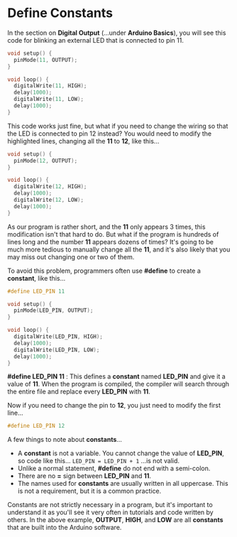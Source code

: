 # Define Constants

In the section on **Digital Output** (...under **Arduino Basics**), you will see this code for blinking an external LED that is connected to pin 11.

```cpp hl_lines="2 6 8"
void setup() {
  pinMode(11, OUTPUT);
}

void loop() {
  digitalWrite(11, HIGH);
  delay(1000);
  digitalWrite(11, LOW);
  delay(1000);
}
```

This code works just fine, but what if you need to change the wiring so that the LED is connected to pin 12 instead?
You would need to modify the highlighted lines, changing all the **11** to **12**, like this...

```cpp hl_lines="2 6 8"
void setup() {
  pinMode(12, OUTPUT);
}

void loop() {
  digitalWrite(12, HIGH);
  delay(1000);
  digitalWrite(12, LOW);
  delay(1000);
}
```

As our program is rather short, and the **11** only appears 3 times, this modification isn't that hard to do.
But what if the program is hundreds of lines long and the number **11** appears dozens of times?
It's going to be much more tedious to manually change all the **11**, and it's also likely that you may miss out changing one or two of them.

To avoid this problem, programmers often use **#define** to create a **constant**, like this...

```cpp hl_lines="1"
#define LED_PIN 11

void setup() {
  pinMode(LED_PIN, OUTPUT);
}

void loop() {
  digitalWrite(LED_PIN, HIGH);
  delay(1000);
  digitalWrite(LED_PIN, LOW);
  delay(1000);
}
```

**#define LED_PIN 11** : This defines a **constant** named **LED_PIN** and give it a value of **11**.
When the program is compiled, the compiler will search through the entire file and replace every **LED_PIN** with **11**.

Now if you need to change the pin to **12**, you just need to modify the first line...

```cpp
#define LED_PIN 12
```

A few things to note about **constants**...

* A **constant** is not a variable. You cannot change the value of **LED_PIN**, so code like this... ```LED_PIN = LED_PIN + 1``` ...is not valid.
* Unlike a normal statement, **#define** do not end with a semi-colon.
* There are no **=** sign between **LED_PIN** and **11**.
* The names used for **constants** are usually written in all uppercase. This is not a requirement, but it is a common practice.

<div class="tip">
Constants are not strictly necessary in a program, but it's important to understand it as you'll see it very often in tutorials and code written by others.
In the above example, <strong>OUTPUT</strong>, <strong>HIGH</strong>, and <strong>LOW</strong> are all <strong>constants</strong> that are built into the Arduino software.
</div>